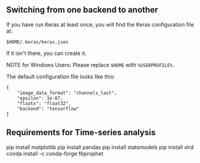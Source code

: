 ## Switching from one backend to another

If you have run Keras at least once, you will find the Keras configuration file at:

`$HOME/.keras/keras.json`

If it isn't there, you can create it.

NOTE for Windows Users: Please replace `$HOME` with `%USERPROFILE%.`

The default configuration file looks like this:

```
{
    "image_data_format": "channels_last",
    "epsilon": 1e-07,
    "floatx": "float32",
    "backend": "tensorflow"
}
```

## Requirements for Time-series analysis

pip install matplotlib
pip install pandas
pip install statsmodels
pip install xlrd
conda install -c conda-forge fbprophet 
